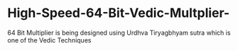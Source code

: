 # High-Speed-64-Bit-Vedic-Multplier-
64 Bit Multiplier is being designed using Urdhva Tiryagbhyam sutra which is one of the Vedic Techniques
